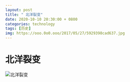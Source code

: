 ```yaml
---
layout: post
title: " 北洋裂变"
date: 2020-10-10 20:30:00 + 0800
categories: technology
tags: [历史]
img: https://ooo.0o0.ooo/2017/05/27/5929398cad637.jpg
---
```



# 北洋裂变

![北洋裂变](https://tva1.sinaimg.cn/large/007S8ZIlly1gjkb3h4axdj30hs73mu0x.jpg)